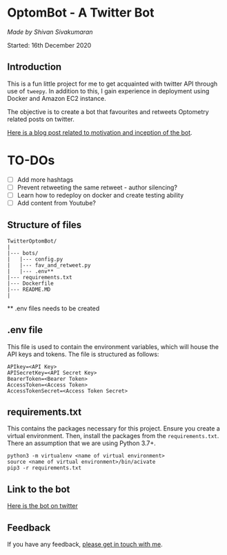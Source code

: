 # OptomBot - A Twitter Bot
*Made by Shivan Sivakumaran*

Started: 16th December 2020

## Introduction

This is a fun little project for me to get acquainted with twitter API through use of `tweepy`. In addition to this, I gain experience in deployment using Docker and Amazon EC2 instance.

The objective is to create a bot that favourites and retweets Optometry related posts on twitter.

[Here is a blog post related to motivation and inception of the bot](https://shivansivakumaran.com/coding/how-i-created-a-twitter-bot-to-help-my-career-as-an-optometrist/).

# TO-DOs

- [ ] Add more hashtags
- [ ] Prevent retweeting the same retweet - author silencing?
- [ ] Learn how to redeploy on docker and create testing ability
- [ ] Add content from Youtube? 

## Structure of files

```
TwitterOptomBot/
|
|--- bots/
|	|--- config.py
|	|--- fav_and_retweet.py
|	|--- .env**
|--- requirements.txt
|--- Dockerfile
|--- README.MD
|
```
** .env files needs to be created

## .env file

This file is used to contain the environment variables, which will house the API keys and tokens. The file is structured as follows:
```
APIkey=<API Key>
APISecretKey=<API Secret Key>
BearerToken=<Bearer Token>
AccessToken=<Access Token>
AccessTokenSecret=<Access Token Secret>
```
## requirements.txt

This contains the packages necessary for this project. Ensure you create a virtual environment. Then, install the packages from the `requirements.txt`. There an assumption that we are using Python 3.7+.

```
python3 -m virtualenv <name of virtual environment>
source <name of virtual environment>/bin/acivate
pip3 -r requirements.txt
```

## Link to the bot

[Here is the bot on twitter](https://twitter.com/OptomBot)

## Feedback

If you have any feedback, [please get in touch with me](https://shivansivakumaran/contact).

